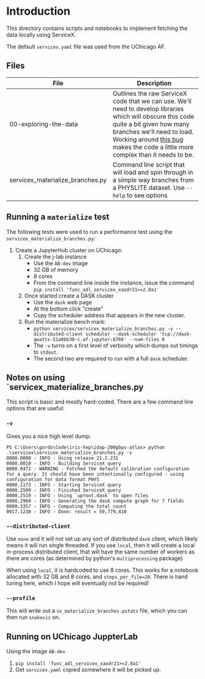 # Introduction

This directory contains scripts and notebooks to implement fetching the data locally using ServiceX.

The default `servicex.yaml` file was used from the UChicago AF.

## Files

| File | Description |
|------|-------------|
| 00-exploring-the-data | Outlines the raw ServiceX code that we can use. We'll need to develop libraries which will obscure this code quite a bit given how many branches we'll need to load. Working around [this bug](https://github.com/dask-contrib/dask-awkward/issues/456) makes the code a little more complex than it needs to be. |
| servicex_materialize_branches.py | Command line script that will load and spin through in a simple way branches from a PHYSLITE dataset. Use `--help` to see options |

## Running a `materialize` test

The following tests were used to run a performance test using the `servicex_materialize_branches.py`:

1. Create a JupyterHub cluster on UChicago:
    1. Create the j-lab instance
        * Use the `AB-dev` image
        * 32 GB of memory
        * 8 cores
        * From the command line inside the instance, issue the command `pip install 'func_adl_servicex_xaodr21>=2.0a1'`
    2. Once started create a DASK cluster
        * Use the `dask` web page
        * At the bottom click "create"
        * Copy the scheduler address that appears in the new cluster.
    3. Run the materialize bench mark:
        * `python servicex/servicex_materialize_branches.py -v --distributed-client scheduler --dask-scheduler 'tcp://dask-gwatts-51a0bb30-c.af-jupyter:8786' --num-files 0`
        * The `-v` turns on a first level of verbosity which dumps out timings to `stdout`.
        * The second two are required to run with a full `dask` scheduler.

## Notes on using `servicex_materialize_branches.py

This script is basic and mostly hard-coded. There are a few command line options that are useful:

### `-v`

Gives you a nice high level dump:

```text
PS C:\Users\gordo\Code\iris-hep\idap-200gbps-atlas> python .\servicex\servicex_materialize_branches.py -v     
0000.0000 - INFO - Using release 21.2.231
0000.0010 - INFO - Building ServiceX query
0000.0471 - WARNING - Fetched the default calibration configuration for a query. It should have been intentionally configured - using configuration for data format PHYS
0000.1173 - INFO - Starting ServiceX query
0000.2509 - INFO - Finished ServiceX query
0000.2519 - INFO - Using `uproot.dask` to open files
0000.2960 - INFO - Generating the dask compute graph for 7 fields
0000.3357 - INFO - Computing the total count
0017.1230 - INFO - Done: result = 59,779,410
```

### `--distributed-client`

Use `none` and it will not set up any sort of distributed `dask` client, which likely means it will run single threaded. If you use `local`, then it will create a local in-process distributed client, that will have the same number of workers as there are cores (as determined by python's `multiprocessing` package)

When using `local`, it is hardcoded to use 8 cores. This works for a notebook allocated with 32 GB and 8 cores, and `steps_per_file=20`. There is hand tuning here, which I hope will eventually not be required!

### `--profile`

This will write out a `sx_materialize_branches.pstats` file, which you can then run `snakeviz` on.

## Running on UChicago JuppterLab

Using the image `AB-dev`

1. `pip install 'func_adl_servicex_xaodr21>=2.0a1'`
1. Get `servicex.yaml` copied somewhere it will be picked up.
